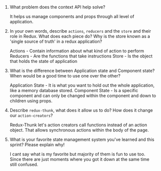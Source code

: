 1. What problem does the context API help solve?

   It helps us manage components and props through all level of application.

1. In your own words, describe `actions`, `reducers` and the `store` and their role in Redux. What does each 
piece do? Why is the store known as a 'single source of truth' in a redux application?

    Actions  - Contain information about what kind of action to perform
    Reducers - Are the functions that take instructions
    Store    - Is the object that holds the state of application

1. What is the difference between Application state and Component state? When would be a good time to use one 
over the other?

    Application State - It is what you want to hold out the whole application, like a memory database stored.
    Component State   - Is a specific component and can only be changed within the component and down to children using props.

1. Describe `redux-thunk`, what does it allow us to do? How does it change our `action-creators`?

    Redux-Thunk let's action creators call functions instead of an action object. That allows synchronous actions within the body of the page.

1. What is your favorite state management system you've learned and this sprint? Please explain why!

    I cant say what is my favorite but majority of them is fun to use too. Since there are just moments where you got it down at the same time still confused.